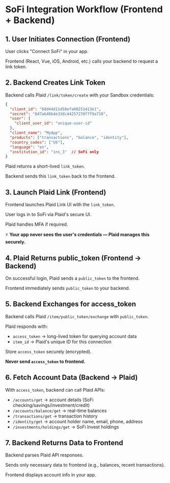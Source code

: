 # SoFi Integration Workflow (Frontend + Backend)

## 1. User Initiates Connection (Frontend)
User clicks "Connect SoFi" in your app.

Frontend (React, Vue, iOS, Android, etc.) calls your backend to request a link token.

## 2. Backend Creates Link Token
Backend calls Plaid `/link/token/create` with your Sandbox credentials:

```json
{
  "client_id": "68d44d11d58efa00251413e1",
  "secret": "047a640b4e33dc44257278f7f9a718",
  "user": {
    "client_user_id": "unique-user-id"
  },
  "client_name": "MyApp",
  "products": ["transactions", "balance", "identity"],
  "country_codes": ["US"],
  "language": "en",
  "institution_id": "ins_3"  // SoFi only
}
```

Plaid returns a short-lived `link_token`.

Backend sends this `link_token` back to the frontend.

## 3. Launch Plaid Link (Frontend)
Frontend launches Plaid Link UI with the `link_token`.

User logs in to SoFi via Plaid's secure UI.

Plaid handles MFA if required.

⚡ **Your app never sees the user's credentials — Plaid manages this securely.**

## 4. Plaid Returns public_token (Frontend → Backend)
On successful login, Plaid sends a `public_token` to the frontend.

Frontend immediately sends `public_token` to your backend.

## 5. Backend Exchanges for access_token
Backend calls Plaid `/item/public_token/exchange` with `public_token`.

Plaid responds with:
- `access_token` → long-lived token for querying account data
- `item_id` → Plaid's unique ID for this connection

Store `access_token` securely (encrypted).

**Never send `access_token` to frontend.**

## 6. Fetch Account Data (Backend → Plaid)
With `access_token`, backend can call Plaid APIs:

- `/accounts/get` → account details (SoFi checking/savings/investment/credit)
- `/accounts/balance/get` → real-time balances
- `/transactions/get` → transaction history
- `/identity/get` → account holder name, email, phone, address
- `/investments/holdings/get` → SoFi Invest holdings

## 7. Backend Returns Data to Frontend
Backend parses Plaid API responses.

Sends only necessary data to frontend (e.g., balances, recent transactions).

Frontend displays account info in your app.